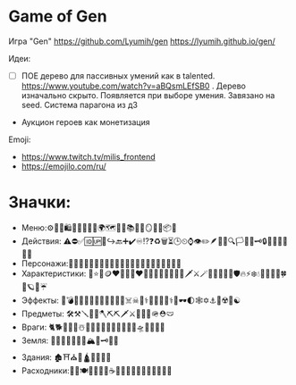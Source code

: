 # Game of Gen

Игра "Gen"
https://github.com/Lyumih/gen
https://lyumih.github.io/gen/


Идеи:

- [ ] ПОЕ дерево для пассивных умений как в talented. https://www.youtube.com/watch?v=aBQsmLEfSB0 . Дерево изначально скрыто. Появляется при выборе умения. Завязано на seed. Система парагона из д3
- Аукцион героев как монетизация

Emoji:
- https://www.twitch.tv/milis_frontend
- https://emojilo.com/ru/

# Значки:
- Меню:⚙️📶💲🛍️🧺🎒🥋🏋️‍♂️🌍🗺️📗📖📚🧾📜🪞🔭🎁📦🎣
- Действия: ⚠️⛔✅🆔🆙🔄↪️🔙➕✔️♾️⁉❓♻️🗑️⏳🕒⏲⌚👁️✏️🪶📸🔎🔍🏳️🏴󠁧󠁢󠁷󠁬󠁳󠁿🔧🗝️🔒📁💾🔗💊🎁🖕  
- Персонажи:👤🕵🏼‍♀️👷🏻‍♀️👩🏼‍⚕️🧟‍♂️🥷🏽🧛🧙🏼‍♂️🧙🏼👩‍🎓
- Характеристики: 💎⭐🌟🪙❤️💓💖💘❤️‍🔥💙💚💚💛🖤🧠🔮🗡️⚔️🪄👟🏹🎯💪🏽🛡️🔥⚡❄️💧🧊🍃👊🌈🍀🔦🪐🔷☔
- Эффекты: 🤕💣💢🌀💥💡💬💞💋🫧🧬💀☠️☠︎🦴⚕👑💤🎲🧩⚕️🌊🕶️🌓🕸✡️⚓🦠☢️💯☯
- Предметы: 🛠️⚒️🪛🔧🔨🪓⛏️⛏🗡️⚔️🔱🏹🔫🪖⛑️🩲
- Враги: 🐈🐕🦀🐶🦎☃️👻👾🐲🦇🐼🐪🦬🐥🐝🐺🛸🦕🦑🦈🐨
- Земля: 🌳🌲🌵🌴🌱🌿🏺🏔️🧱🗝️🗿⛲
- Здания: 🏚️⛩️⛪🏰🛕🏨🏦🎪🚃
- Расходники:🎁🧪🍽️🎂🍍🥯🌽☕🧉🍫🥖🍿🍗🍑🍈🥩🍎🍺🍄

